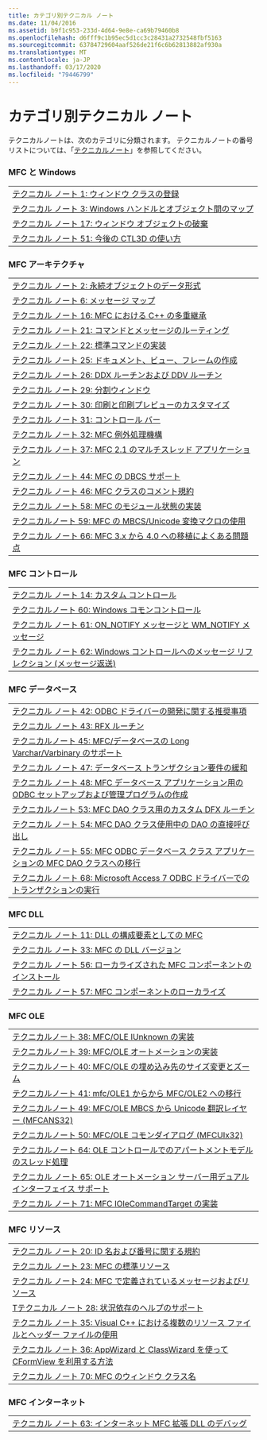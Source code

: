 ```yaml
---
title: カテゴリ別テクニカル ノート
ms.date: 11/04/2016
ms.assetid: b9f1c953-233d-4d64-9e8e-ca69b79460b8
ms.openlocfilehash: d6fff9c1b95ec5d1cc3c28431a2732548fbf5163
ms.sourcegitcommit: 63784729604aaf526de21f6c6b62813882af930a
ms.translationtype: MT
ms.contentlocale: ja-JP
ms.lasthandoff: 03/17/2020
ms.locfileid: "79446799"
---
```

# <a name="technical-notes-by-category"></a>カテゴリ別テクニカル ノート

テクニカルノートは、次のカテゴリに分類されます。 テクニカルノートの番号リストについては、「[テクニカルノート](../mfc/technical-notes-by-number.md)」を参照してください。

### <a name="mfc-and-windows"></a>MFC と Windows

||
|-|
|[テクニカル ノート 1: ウィンドウ クラスの登録](../mfc/tn001-window-class-registration.md)|
|[テクニカル ノート 3: Windows ハンドルとオブジェクト間のマップ](../mfc/tn003-mapping-of-windows-handles-to-objects.md)|
|[テクニカル ノート 17: ウィンドウ オブジェクトの破棄](../mfc/tn017-destroying-window-objects.md)|
|[テクニカル ノート 51: 今後の CTL3D の使い方](../mfc/tn051-using-ctl3d-now-and-in-the-future.md)|

### <a name="mfc-architecture"></a>MFC アーキテクチャ

||
|-|
|[テクニカル ノート 2: 永続オブジェクトのデータ形式](../mfc/tn002-persistent-object-data-format.md)|
|[テクニカル ノート 6: メッセージ マップ](../mfc/tn006-message-maps.md)|
|[テクニカル ノート 16: MFC における C++ の多重継承](../mfc/tn016-using-cpp-multiple-inheritance-with-mfc.md)|
|[テクニカル ノート 21: コマンドとメッセージのルーティング](../mfc/tn021-command-and-message-routing.md)|
|[テクニカル ノート 22: 標準コマンドの実装](../mfc/tn022-standard-commands-implementation.md)|
|[テクニカル ノート 25: ドキュメント、ビュー、フレームの作成](../mfc/tn025-document-view-and-frame-creation.md)|
|[テクニカル ノート 26: DDX ルーチンおよび DDV ルーチン](../mfc/tn026-ddx-and-ddv-routines.md)|
|[テクニカル ノート 29: 分割ウィンドウ](../mfc/tn029-splitter-windows.md)|
|[テクニカル ノート 30: 印刷と印刷プレビューのカスタマイズ](../mfc/tn030-customizing-printing-and-print-preview.md)|
|[テクニカル ノート 31: コントロール バー](../mfc/tn031-control-bars.md)|
|[テクニカル ノート 32: MFC 例外処理機構](../mfc/tn032-mfc-exception-mechanism.md)|
|[テクニカル ノート 37: MFC 2.1 のマルチスレッド アプリケーション](../mfc/tn037-multithreaded-mfc-2-1-applications.md)|
|[テクニカル ノート 44: MFC の DBCS サポート](../mfc/tn044-mfc-support-for-dbcs.md)|
|[テクニカル ノート 46: MFC クラスのコメント規約](../mfc/tn046-commenting-conventions-for-the-mfc-classes.md)|
|[テクニカル ノート 58: MFC のモジュール状態の実装](../mfc/tn058-mfc-module-state-implementation.md)|
|[テクニカルノート 59: MFC の MBCS/Unicode 変換マクロの使用](../mfc/tn059-using-mfc-mbcs-unicode-conversion-macros.md)|
|[テクニカル ノート 66: MFC 3.x から 4.0 への移植によくある問題点](../mfc/tn066-common-mfc-3-x-to-4-0-porting-issues.md)|

### <a name="mfc-controls"></a>MFC コントロール

||
|-|
|[テクニカル ノート 14: カスタム コントロール](../mfc/tn014-custom-controls.md)|
|[テクニカルノート 60: Windows コモンコントロール](../mfc/tn060-the-new-windows-common-controls.md)|
|[テクニカル ノート 61: ON_NOTIFY メッセージと WM_NOTIFY メッセージ](../mfc/tn061-on-notify-and-wm-notify-messages.md)|
|[テクニカル ノート 62: Windows コントロールへのメッセージ リフレクション (メッセージ返送)](../mfc/tn062-message-reflection-for-windows-controls.md)|

### <a name="mfc-database"></a>MFC データベース

||
|-|
|[テクニカル ノート 42: ODBC ドライバーの開発に関する推奨事項](../mfc/tn042-odbc-driver-developer-recommendations.md)|
|[テクニカル ノート 43: RFX ルーチン](../mfc/tn043-rfx-routines.md)|
|[テクニカルノート 45: MFC/データベースの Long Varchar/Varbinary のサポート](../mfc/tn045-mfc-database-support-for-long-varchar-varbinary.md)|
|[テクニカル ノート 47: データベース トランザクション要件の緩和](../mfc/tn047-relaxing-database-transaction-requirements.md)|
|[テクニカル ノート 48: MFC データベース アプリケーション用の ODBC セットアップおよび管理プログラムの作成](../mfc/tn048-writing-odbc-setup-and-administration-programs.md)|
|[テクニカルノート 53: MFC DAO クラス用のカスタム DFX ルーチン](../mfc/tn053-custom-dfx-routines-for-dao-database-classes.md)|
|[テクニカル ノート 54: MFC DAO クラス使用中の DAO の直接呼び出し](../mfc/tn054-calling-dao-directly-while-using-mfc-dao-classes.md)|
|[テクニカル ノート 55: MFC ODBC データベース クラス アプリケーションの MFC DAO クラスへの移行](../mfc/tn055-migrating-mfc-odbc-database-class-applications-to-mfc-dao-classes.md)|
|[テクニカル ノート 68: Microsoft Access 7 ODBC ドライバーでのトランザクションの実行](../mfc/tn068-performing-transactions-with-the-microsoft-access-7-odbc-driver.md)|

### <a name="mfc-dlls"></a>MFC DLL

||
|-|
|[テクニカル ノート 11: DLL の構成要素としての MFC](../mfc/tn011-using-mfc-as-part-of-a-dll.md)|
|[テクニカル ノート 33: MFC の DLL バージョン](../mfc/tn033-dll-version-of-mfc.md)|
|[テクニカル ノート 56: ローカライズされた MFC コンポーネントのインストール](../mfc/tn056-installation-of-localized-mfc-components.md)|
|[テクニカル ノート 57: MFC コンポーネントのローカライズ](../mfc/tn057-localization-of-mfc-components.md)|

### <a name="mfc-ole"></a>MFC OLE

||
|-|
|[テクニカルノート 38: MFC/OLE IUnknown の実装](../mfc/tn038-mfc-ole-iunknown-implementation.md)|
|[テクニカルノート 39: MFC/OLE オートメーションの実装](../mfc/tn039-mfc-ole-automation-implementation.md)|
|[テクニカルノート 40: MFC/OLE の埋め込み先のサイズ変更とズーム](../mfc/tn040-mfc-ole-in-place-resizing-and-zooming.md)|
|[テクニカルノート 41: mfc/OLE1 からから MFC/OLE2 への移行](../mfc/tn041-mfc-ole1-migration-to-mfc-ole-2.md)|
|[テクニカルノート 49: MFC/OLE MBCS から Unicode 翻訳レイヤー (MFCANS32)](../mfc/tn049-mfc-ole-mbcs-to-unicode-translation-layer-mfcans32.md)|
|[テクニカルノート 50: MFC/OLE コモンダイアログ (MFCUIx32)](../mfc/tn050-mfc-ole-common-dialogs-mfcuix32.md)|
|[テクニカルノート 64: OLE コントロールでのアパートメントモデルのスレッド処理](../mfc/tn064-apartment-model-threading-in-activex-controls.md)|
|[テクニカル ノート 65: OLE オートメーション サーバー用デュアル インターフェイス サポート](../mfc/tn065-dual-interface-support-for-ole-automation-servers.md)|
|[テクニカル ノート 71: MFC IOleCommandTarget の実装](../mfc/tn071-mfc-iolecommandtarget-implementation.md)|

### <a name="mfc-resources"></a>MFC リソース

||
|-|
|[テクニカル ノート 20: ID 名および番号に関する規約](../mfc/tn020-id-naming-and-numbering-conventions.md)|
|[テクニカル ノート 23: MFC の標準リソース](../mfc/tn023-standard-mfc-resources.md)|
|[テクニカル ノート 24: MFC で定義されているメッセージおよびリソース](../mfc/tn024-mfc-defined-messages-and-resources.md)|
|[Tテクニカル ノート 28: 状況依存のヘルプのサポート](../mfc/tn028-context-sensitive-help-support.md)|
|[テクニカル ノート 35: Visual C++ における複数のリソース ファイルとヘッダー ファイルの使用](../mfc/tn035-using-multiple-resource-files-and-header-files-with-visual-cpp.md)|
|[テクニカル ノート 36: AppWizard と ClassWizard を使って CFormView を利用する方法](../mfc/tn036-using-cformview-with-appwizard-and-classwizard.md)|
|[テクニカル ノート 70: MFC のウィンドウ クラス名](../mfc/tn070-mfc-window-class-names.md)|

### <a name="mfc-internet"></a>MFC インターネット

||
|-|
|[テクニカル ノート 63: インターネット MFC 拡張 DLL のデバッグ](../mfc/tn063-debugging-internet-extension-dlls.md)|
